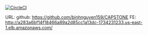 [![CircleCI](https://dl.circleci.com/status-badge/img/gh/binhnguyen159/CAPSTONE/tree/main.svg?style=svg)](https://dl.circleci.com/status-badge/redirect/gh/binhnguyen159/CAPSTONE/tree/main)

URL:
    github: https://github.com/binhnguyen159/CAPSTONE
    FE: http://a283a6bf14f18466a89a2d85cc1a13dc-1734231233.us-east-1.elb.amazonaws.com/
